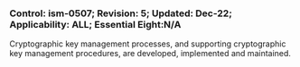 ### Control: ism-0507; Revision: 5; Updated: Dec-22; Applicability: ALL; Essential Eight:N/A
<p>Cryptographic key management processes, and supporting cryptographic key management procedures, are developed, implemented and maintained.</p>